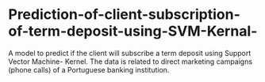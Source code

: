 # Prediction-of-client-subscription-of-term-deposit-using-SVM-Kernal-
A model to predict if the client will subscribe a term deposit using  Support Vector Machine- Kernel. The data is related to direct marketing campaigns (phone calls) of a Portuguese banking institution.
